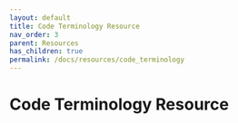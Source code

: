 ```yaml
---
layout: default
title: Code Terminology Resource
nav_order: 3
parent: Resources
has_children: true
permalink: /docs/resources/code_terminology
---
```


# Code Terminology Resource

<br>

